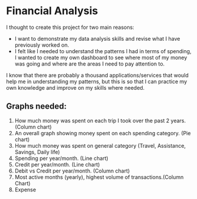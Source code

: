 # Financial Analysis

I thought to create this project for two main reasons:

- I want to demonstrate my data analysis skills and revise what I have previously worked on.
- I felt like I needed to understand the patterns I had in terms of spending, I wanted to create my own dashboard to see where most of my money was going and where are the areas I need to pay attention to.

I know that there are probably a thousand applications/services that would help me in understanding my patterns, but this is so that I can practice my own knowledge and improve on my skills where needed.

## Graphs needed:

1. How much money was spent on each trip I took over the past 2 years. (Column chart)
2. An overall graph showing money spent on each spending category. (Pie chart)
3. How much money was spent on general category (Travel, Assistance, Savings, Daily life)
4. Spending per year/month. (Line chart)
5. Credit per year/month. (Line chart)
6. Debit vs Credit per year/month. (Column chart)
7. Most active months (yearly), highest volume of transactions.(Column Chart)
8. Expense